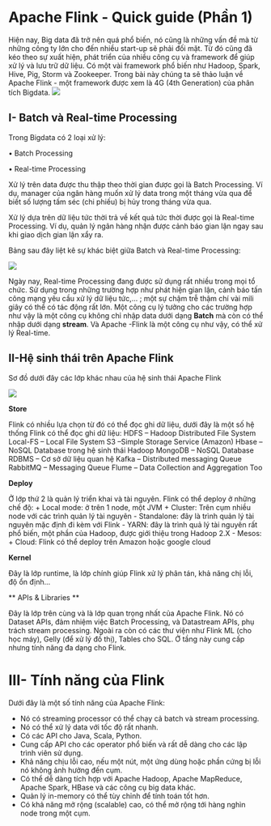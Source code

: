 # Apache Flink - Quick guide (Phần 1)


Hiện nay, Big data đã trở nên quá phổ biến, nó cũng là những vấn đề mà từ những công ty lớn cho đến nhiều start-up sẽ phải đối mặt. Từ đó cũng đã kéo theo sự xuất hiện, phát triển của nhiều công cụ và framework để giúp xử lý và lưu trữ dữ liệu. Có một vài framework phổ biến như Hadoop, Spark, Hive, Pig, Storm và Zookeeper. Trong bài này chúng ta sẽ thảo luận về Apache Flink - một framework được xem là 4G (4th Generation) của phân tích Bigdata.
![](https://images.viblo.asia/e49fc438-4dbf-485d-9160-fdbf1e815c12.png)

## I- Batch và Real-time Processing
Trong Bigdata có 2 loại xử lý:

• Batch Processing

• Real-time Processing

Xử lý trên data được thu thập theo thời gian được gọi là Batch Processing. Ví dụ, manager của ngân hàng muốn xử lý data trong một tháng vừa qua để biết số lượng tấm séc (chi phiếu) bị hủy trong tháng vừa qua.

Xử lý dựa trên dữ liệu tức thời trả về kết quả tức thời được gọi là Real-time Processing. Ví dụ, quản lý ngân hàng nhận được cảnh báo gian lận ngay sau khi giao dịch gian lận xẩy ra.

Bảng sau đây liệt kê sự khác biệt giữa Batch và Real-time Processing:

![](https://images.viblo.asia/585f7052-e203-4ae5-b164-cdff1a8619f3.png)

Ngày nay, Real-time Processing đang được sử dụng rất nhiều trong mọi tổ chức. Sử dụng trong những trường hợp như phát hiện gian lận, cảnh báo tấn công mạng yêu cầu xử lý dữ liệu tức,... ; một sự chậm trễ thậm chí vài mili giây có thể có tác động rất lớn. Một công cụ lý tưởng cho các trường hợp như vậy là một công cụ không chỉ  nhập data dưới dạng **Batch**  mà còn có thể nhập dưới dạng  **stream**. Và Apache -Flink là một công cụ như vậy, có thể xử lý Real-time.

## II-Hệ sinh thái trên Apache Flink
Sơ đồ dưới đây các lớp khác nhau của hệ sinh thái Apache Flink

![](https://images.viblo.asia/99473798-9d08-455c-af38-b7e961d3e0cd.png)
    
    
    
   **Store**
     
   Flink có nhiều lựa chọn từ đó có thể đọc ghi dữ liệu, dưới đây là một số hệ thống Flink có thể đọc ghi dữ liệu:
    HDFS – Hadoop Distributed File System 
    Local-FS – Local File System 
    S3 –Simple Storage Service (Amazon) 
    Hbase – NoSQL Database trong hệ sinh thái Hadoop
    MongoDB – NoSQL Database 
    RDBMS – Cơ sở dữ liệu quan hệ 
    Kafka – Distributed messaging Queue 
    RabbitMQ – Messaging Queue 
    Flume – Data Collection and Aggregation Too
    
 **Deploy** 

Ở lớp thứ 2 là quản lý triển khai và tài nguyên. Flink có thể deploy ở những chế độ: 
    + Local mode: ở trên 1 node, một JVM 
    + Cluster: Trên cụm nhiều node với các trình quản lý tài nguyên - Standalone: đây là trình quản lý tài nguyên mặc định đi kèm với Flink - YARN: đây là trình quả lý tài nguyên rất phổ biến, một phần của Hadoop, được giới thiệu trong Hadoop 2.X - Mesos: 
    + Cloud: Flink có thể deploy trên Amazon hoặc google cloud
    
   **Kernel** 
   
  Đây là lớp runtime, là lớp chính giúp Flink xử lý phân tán, khả năng chị lỗi, độ ổn định...


 ** APIs & Libraries **
 
  Đây là lớp trên cùng và là lớp quan trọng nhất của Apache Flink. Nó có Dataset APIs, đảm nhiệm việc Batch Processing, và Datastream APIs, phụ trách stream processing. Ngoài ra còn có các thư viện như Flink ML (cho học máy), Gelly (để xử lý đồ thị), Tables cho SQL. Ở tầng này cung cấp nhưng tính năng đa dạng cho Flink.   
  
  
# III- Tính năng của Flink

Dưới đây là một số tính năng của Apache Flink:
- Nó có streaming processor có thể chạy cả batch và stream processing.
- Nó có thể xử lý data với tốc độ rất nhanh.
- Có các API cho Java, Scala, Python.
- Cung cấp API cho các operator phổ biến và rất dễ dàng cho các lập trình viên sử dụng.
- Khả năng chịu lỗi cao, nếu một nút, một ứng dùng hoặc phần cứng bị lỗi nó không ảnh hưởng đến cụm.
- Có thể dễ dàng tích hợp với Apache Hadoop, Apache MapReduce, Apache Spark, HBase và các công cụ big data khác.
- Quản lý in-memory có thể tùy chỉnh để tính toán tốt hơn.
- Có khả năng mở rộng (scalable) cao, có thể mở rộng tới hàng nghìn node trong một cụm.